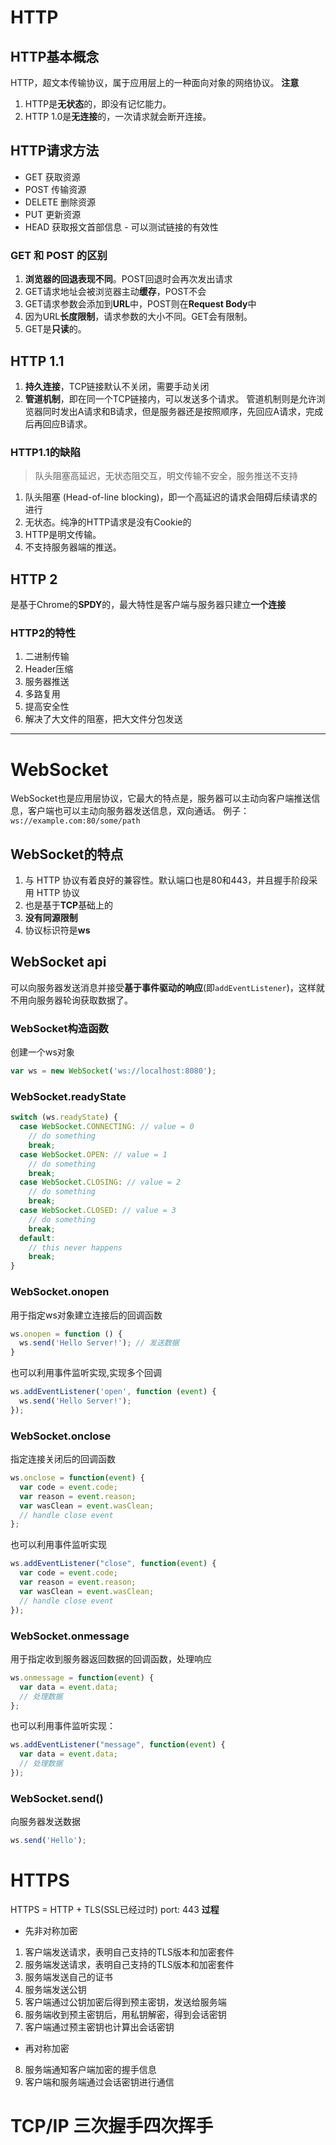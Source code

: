 # HTTP
## HTTP基本概念
HTTP，超文本传输协议，属于应用层上的一种面向对象的网络协议。
**注意**
1. HTTP是**无状态**的，即没有记忆能力。
2. HTTP 1.0是**无连接**的，一次请求就会断开连接。
## HTTP请求方法
- GET 获取资源
- POST 传输资源
- DELETE 删除资源
- PUT 更新资源
- HEAD 获取报文首部信息 - 可以测试链接的有效性

### GET 和 POST 的区别
1. **浏览器的回退表现不同**。POST回退时会再次发出请求
2. GET请求地址会被浏览器主动**缓存**，POST不会
3. GET请求参数会添加到**URL**中，POST则在**Request Body**中
4. 因为URL**长度限制**，请求参数的大小不同。GET会有限制。
5. GET是**只读**的。

## HTTP 1.1
1. **持久连接**，TCP链接默认不关闭，需要手动关闭
2. **管道机制**，即在同一个TCP链接内，可以发送多个请求。
    管道机制则是允许浏览器同时发出A请求和B请求，但是服务器还是按照顺序，先回应A请求，完成后再回应B请求。
### HTTP1.1的缺陷
> 队头阻塞高延迟，无状态阻交互，明文传输不安全，服务推送不支持
1. 队头阻塞 (Head-of-line blocking)，即一个高延迟的请求会阻碍后续请求的进行
2. 无状态。纯净的HTTP请求是没有Cookie的
3. HTTP是明文传输。
4. 不支持服务器端的推送。

## HTTP 2
是基于Chrome的**SPDY**的，最大特性是客户端与服务器只建立**一个连接**
### HTTP2的特性
1. 二进制传输
2. Header压缩
3. 服务器推送
4. 多路复用
5. 提高安全性
6. 解决了大文件的阻塞，把大文件分包发送

---

# WebSocket
WebSocket也是应用层协议，它最大的特点是，服务器可以主动向客户端推送信息，客户端也可以主动向服务器发送信息，双向通话。
例子： `ws://example.com:80/some/path`
## WebSocket的特点
1. 与 HTTP 协议有着良好的兼容性。默认端口也是80和443，并且握手阶段采用 HTTP 协议
2. 也是基于**TCP**基础上的
3. **没有同源限制**
4. 协议标识符是**ws**
## WebSocket api
可以向服务器发送消息并接受**基于事件驱动的响应**(即`addEventListener`)，这样就不用向服务器轮询获取数据了。
### WebSocket构造函数
创建一个ws对象
``` javascript
var ws = new WebSocket('ws://localhost:8080');
```
### WebSocket.readyState
``` javascript
switch (ws.readyState) {
  case WebSocket.CONNECTING: // value = 0
    // do something
    break;
  case WebSocket.OPEN: // value = 1
    // do something
    break;
  case WebSocket.CLOSING: // value = 2
    // do something
    break;
  case WebSocket.CLOSED: // value = 3
    // do something
    break;
  default:
    // this never happens
    break;
}
```
### WebSocket.onopen
用于指定ws对象建立连接后的回调函数
``` javascript
ws.onopen = function () {
  ws.send('Hello Server!'); // 发送数据
}
```
也可以利用事件监听实现,实现多个回调
``` javascript
ws.addEventListener('open', function (event) {
  ws.send('Hello Server!');
});
```
### WebSocket.onclose
指定连接关闭后的回调函数
``` javascript
ws.onclose = function(event) {
  var code = event.code;
  var reason = event.reason;
  var wasClean = event.wasClean;
  // handle close event
};
```
也可以利用事件监听实现
``` javascript
ws.addEventListener("close", function(event) {
  var code = event.code;
  var reason = event.reason;
  var wasClean = event.wasClean;
  // handle close event
});
```
### WebSocket.onmessage
用于指定收到服务器返回数据的回调函数，处理响应
``` javascript
ws.onmessage = function(event) {
  var data = event.data;
  // 处理数据
};
```
也可以利用事件监听实现：
``` javascript
ws.addEventListener("message", function(event) {
  var data = event.data;
  // 处理数据
});
```
### WebSocket.send()
向服务器发送数据
``` javascript
ws.send('Hello');
```

# HTTPS
HTTPS = HTTP + TLS(SSL已经过时) 
port: 443
**过程**
- 先非对称加密
1. 客户端发送请求，表明自己支持的TLS版本和加密套件
2. 服务端发送请求，表明自己支持的TLS版本和加密套件
3. 服务端发送自己的证书
4. 服务端发送公钥
5. 客户端通过公钥加密后得到预主密钥，发送给服务端
6. 服务端收到预主密钥后，用私钥解密，得到会话密钥
7. 客户端通过预主密钥也计算出会话密钥
- 再对称加密
8. 服务端通知客户端加密的握手信息
9. 客户端和服务端通过会话密钥进行通信

# TCP/IP 三次握手四次挥手


